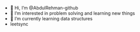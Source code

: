 - 👋 Hi, I’m @AbdulRehman-github
- 👀 I’m interested in problem solving and learning new things
- 🌱 I’m currently learning data structures
- leetsync  


<!---
AbdulRehman-github/AbdulRehman-github is a ✨ special ✨ repository because its `README.md` (this file) appears on your GitHub profile.
You can click the Preview link to take a look at your changes.
--->
